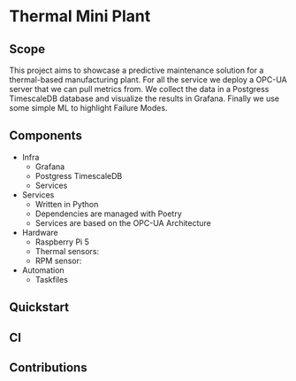 # Thermal Mini Plant

## Scope
This project aims to showcase a predictive maintenance solution for a thermal-based manufacturing plant. For all the service we deploy a OPC-UA server that we can pull metrics from. We collect the data in a Postgress TimescaleDB database and visualize the results in Grafana. Finally we use some simple ML to highlight Failure Modes. 

## Components
* Infra
  * Grafana
  * Postgress TimescaleDB
  * Services
* Services
  * Written in Python
  * Dependencies are managed with Poetry
  * Services are based on the OPC-UA Architecture
* Hardware
  * Raspberry Pi 5
  * Thermal sensors:
  * RPM sensor: 
* Automation
  * Taskfiles

## Quickstart

## CI

## Contributions